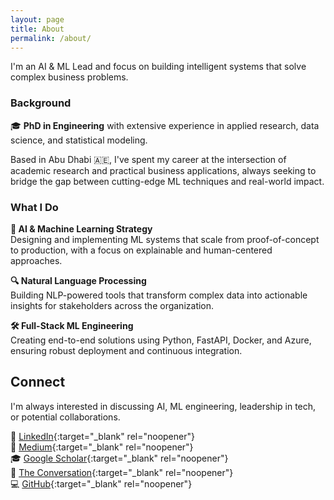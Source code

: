 ```yaml
---
layout: page
title: About
permalink: /about/
---
```


I'm an AI & ML Lead and focus on building intelligent systems that solve complex business problems.

### Background

🎓 **PhD in Engineering** with extensive experience in applied research, data science, and statistical modeling.

Based in Abu Dhabi 🇦🇪, I've spent my career at the intersection of academic research and practical business applications, always seeking to bridge the gap between cutting-edge ML techniques and real-world impact.

### What I Do

**🤖 AI & Machine Learning Strategy**  
Designing and implementing ML systems that scale from proof-of-concept to production, with a focus on explainable and human-centered approaches.

**🔍 Natural Language Processing**  
Building NLP-powered tools that transform complex data into actionable insights for stakeholders across the organization.

**🛠️ Full-Stack ML Engineering**  
Creating end-to-end solutions using Python, FastAPI, Docker, and Azure, ensuring robust deployment and continuous integration.

## Connect

I'm always interested in discussing AI, ML engineering, leadership in tech, or potential collaborations.

💼 [LinkedIn](https://linkedin.com/in/hamzabendemra){:target="_blank" rel="noopener"}  
📝 [Medium](https://medium.com/@Hamza.b86){:target="_blank" rel="noopener"}  
🎓 [Google Scholar](https://scholar.google.com/citations?user=r8Se7NwAAAAJ&hl=en){:target="_blank" rel="noopener"}  
💬 [The Conversation](https://theconversation.com/profiles/hamza-bendemra-5289){:target="_blank" rel="noopener"}  
💻 [GitHub](https://github.com/HamzaBendemra){:target="_blank" rel="noopener"}

